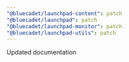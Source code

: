 ```yaml
---
"@bluecadet/launchpad-content": patch
"@bluecadet/launchpad": patch
"@bluecadet/launchpad-monitor": patch
"@bluecadet/launchpad-utils": patch
---
```


Updated documentation
